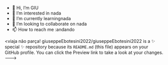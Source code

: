 - 👋 Hi, I’m  GIU
- 👀 I’m interested in  nada
- 🌱 I’m currently learningnada
- 💞️ I’m looking to collaborate on nada
- 📫 How to reach me :andando

<viaja não parça!
giuseppeEbotesini2022/giuseppeEbotesini2022 is a ✨ special ✨ repository because its `README.md` (this file) appears on your GitHub profile.
You can click the Preview link to take a look at your changes.
--->
